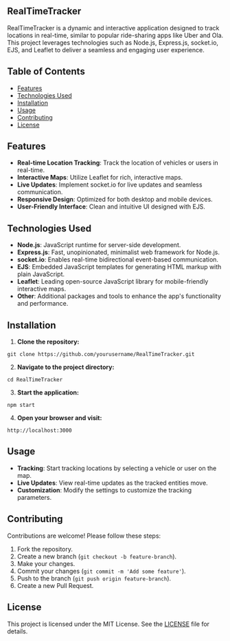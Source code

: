 ## RealTimeTracker

RealTimeTracker is a dynamic and interactive application designed to track locations in real-time, similar to popular ride-sharing apps like Uber and Ola. This project leverages technologies such as Node.js, Express.js, socket.io, EJS, and Leaflet to deliver a seamless and engaging user experience.

## Table of Contents

* [Features](#features)
* [Technologies Used](#technologies-used)
* [Installation](#installation)
* [Usage](#usage)
* [Contributing](#contributing)
* [License](#license)

## Features

* **Real-time Location Tracking**: Track the location of vehicles or users in real-time.
* **Interactive Maps**: Utilize Leaflet for rich, interactive maps.
* **Live Updates**: Implement socket.io for live updates and seamless communication.
* **Responsive Design**: Optimized for both desktop and mobile devices.
* **User-Friendly Interface**: Clean and intuitive UI designed with EJS.

## Technologies Used

* **Node.js**: JavaScript runtime for server-side development.
* **Express.js**: Fast, unopinionated, minimalist web framework for Node.js.
* **socket.io**: Enables real-time bidirectional event-based communication.
* **EJS**: Embedded JavaScript templates for generating HTML markup with plain JavaScript.
* **Leaflet**: Leading open-source JavaScript library for mobile-friendly interactive maps.
* **Other**: Additional packages and tools to enhance the app's functionality and performance.

## Installation

1. **Clone the repository:**
```
git clone https://github.com/yourusername/RealTimeTracker.git
```

2. **Navigate to the project directory:**
```
cd RealTimeTracker
```

3. **Start the application:**
```
npm start
```

4. **Open your browser and visit:**
```
http://localhost:3000
```

## Usage

* **Tracking**: Start tracking locations by selecting a vehicle or user on the map.
* **Live Updates**: View real-time updates as the tracked entities move.
* **Customization**: Modify the settings to customize the tracking parameters.

## Contributing

Contributions are welcome! Please follow these steps:

1. Fork the repository.
2. Create a new branch (`git checkout -b feature-branch`).
3. Make your changes.
4. Commit your changes (`git commit -m 'Add some feature'`).
5. Push to the branch (`git push origin feature-branch`).
6. Create a new Pull Request.

## License

This project is licensed under the MIT License. See the [LICENSE]() file for details.
